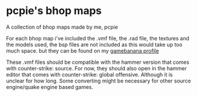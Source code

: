 # pcpie's bhop maps
A collection of bhop maps made by me, pcpie

For each bhop map i've included the .vmf file, the .rad file, the textures and the models used, the bsp files are not included as this would take up too much space. but they can be found on my [gamebanana profile](https://gamebanana.com/members/submissions/maps/1409383)

These .vmf files should be compatible with the hammer version that comes with counter-strike: source. For now, they should also open in the hammer editor that comes with counter-strike: global offensive. Although it is unclear for how long. Some converting might be necessary for other source engine/quake engine based games.
